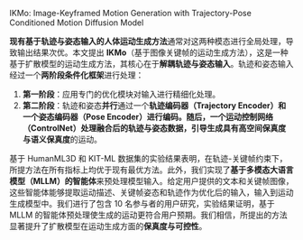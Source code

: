 IKMo: Image-Keyframed Motion Generation with Trajectory-Pose Conditioned Motion Diffusion Model

**现有基于轨迹与姿态输入的人体运动生成方法**通常对这两种模态进行全局处理，导致输出结果次优。本文提出 **IKMo**（基于图像关键帧的运动生成方法），这是一种基于扩散模型的运动生成方法，其核心在于**解耦轨迹与姿态输入**。轨迹和姿态输入经过一个**两阶段条件化框架**进行处理：    
1. **第一阶段**：应用专门的优化模块对输入进行精细化处理。   
2. **第二阶段**：轨迹和姿态**并行**通过一个**轨迹编码器（Trajectory Encoder）**和一个**姿态编码器（Pose Encoder）**进行编码。随后，一个**运动控制网络（ControlNet）**处理融合后的轨迹与姿态数据，引导生成具有**高空间保真度与语义保真度**的运动。   

基于 HumanML3D 和 KIT-ML 数据集的实验结果表明，在轨迹-关键帧约束下，所提方法在所有指标上均优于现有最优方法。此外，我们实现了**基于多模态大语言模型（MLLM）的智能体**来预处理模型输入。给定用户提供的文本和关键帧图像，这些智能体能够提取运动描述、关键帧姿态和轨迹作为优化后的输入，输入到运动生成模型中。我们进行了包含 10 名参与者的用户研究，实验结果证明，基于 MLLM 的智能体预处理使生成的运动更符合用户预期。我们相信，所提出的方法显著提升了扩散模型在运动生成方面的**保真度与可控性**。   